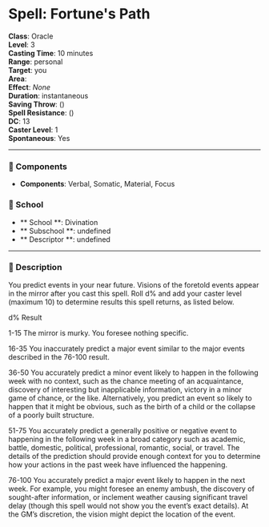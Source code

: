 
# Spell: Fortune's Path
**Class**: Oracle  
**Level**: 3  
**Casting Time**: 10 minutes  
**Range**: personal  
**Target**: you  
**Area**:   
**Effect**: _None_  
**Duration**: instantaneous  
**Saving Throw**:  ()  
**Spell Resistance**:  ()  
**DC**: 13  
**Caster Level**: 1  
**Spontaneous**: Yes

---

### 🔮 Components
- **Components**: Verbal, Somatic, Material, Focus

### 🏫 School
- ** School **: Divination
- ** Subschool **: undefined
- ** Descriptor **: undefined
---

### 📜 Description
You predict events in your near future. Visions of the foretold events appear in the mirror after you cast this spell. Roll d% and add your caster level (maximum 10) to determine results this spell returns, as listed below.

d% Result 

1-15 The mirror is murky. You foresee nothing specific.

16-35 You inaccurately predict a major event similar to the major events described in the 76-100 result.

36-50 You accurately predict a minor event likely to happen in the following week with no context, such as the chance meeting of an acquaintance, discovery of interesting but inapplicable information, victory in a minor game of chance, or the like. Alternatively, you predict an event so likely to happen that it might be obvious, such as the birth of a child or the collapse of a poorly built structure.

51-75 You accurately predict a generally positive or negative event to happening in the following week in a broad category such as academic, battle, domestic, political, professional, romantic, social, or travel. The details of the prediction should provide enough context for you to determine how your actions in the past week have influenced the happening.

76-100 You accurately predict a major event likely to happen in the next week. For example, you might foresee an enemy ambush, the discovery of sought-after information, or inclement weather causing significant travel delay (though this spell would not show you the event’s exact details). At the GM’s discretion, the vision might depict the location of the event.
